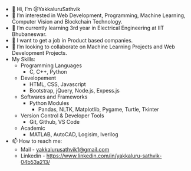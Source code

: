 - 👋 Hi, I’m @YakkaluruSathvik
- 👀 I’m interested in Web Development, Programming, Machine Learning, Computer Vision and Blockchain Technology.
- 🌱 I’m currently learning 3rd year in Electrical Engineering at IIT Bhubaneswar.
- 💞️ I want to get a job in Product based companies. 
- 💞️ I’m looking to collaborate on Machine Learning Projects and Web Development Projects.
-  My Skills:
    - Programming Languages
      - C, C++, Python
    - Developement 
      - HTML, CSS, Javascript
      - Bootstrap, jQuery, Node.js, Expess.js
    - Softwares and Frameworks
      - Python Modules
        - Pandas, NLTK, Matplotlib, Pygame, Turtle, Tkinter
    - Version Control & Developer Tools
      - Git, Github, VS Code
    - Academic
      - MATLAB, AutoCAD, Logisim, Iverilog
- 📫 How to reach me: 
  - Mail - yakkalurusathvik1@gmail.com
  - Linkedin - https://www.linkedin.com/in/yakkaluru-sathvik-04b53a213/

<!---
YakkaluruSathvik/YakkaluruSathvik is a ✨ special ✨ repository because its `README.md` (this file) appears on your GitHub profile.
You can click the Preview link to take a look at your changes.
--->
